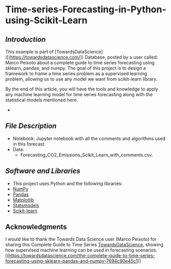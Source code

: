 # Time-series-Forecasting-in-Python-using-Scikit-Learn

## *Introduction*
This example is part of [TowardsDataScience]([(https://towardsdatascience.com/]) Database, posted by a user called: Marco Peixoto about a complete guide to time series forecasting using sklearn, pandas, and numpy. The goal of this project is to design a framework to frame a time series problem as a supervised learning problem, allowing us to use any model we want from scikit-learn library.

By the end of this article, you will have the tools and knowledge to apply any machine learning model for time series forecasting along with the statistical models mentioned here.

* 
## *File Description*
* Notebook: 
    Jupyter notebook with all the comments and algorithms used in this forecast.
* Data:
    - Forecasting_CO2_Emissions_Scikit_Learn_with_comments.csv.

## *Software and Libraries*
* This project uses Python and the following libraries:
* [NumPy](http://www.numpy.org/)
* [Pandas](http://pandas.pydata.org)
* [Matplotlib](https://matplotlib.org/)
* [Statsmodels](https://statsmodels.org/)
* [Scikit-learn](http://scikit-learn.org/stable/)

## Acknowledgments
I would like to thank the Towards Data Science user  (Marco Peixoto) for sharing this Complete Guide to Time Series [TowardsDataScience](https://www.kaggle.com/chitrakumari25), showing how supervised machine learning can be used in forecasting scenarios.[(https://towardsdatascience.com/the-complete-guide-to-time-series-forecasting-using-sklearn-pandas-and-numpy-7694c90e45c1)]
